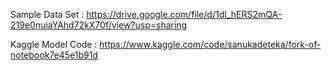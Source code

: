Sample Data Set : https://drive.google.com/file/d/1dI_hERS2mQA-219e0nuiaYAhd72kX70f/view?usp=sharing

Kaggle Model Code : https://www.kaggle.com/code/sanukadeteka/fork-of-notebook7e45e1b91d
